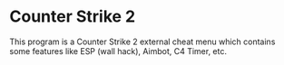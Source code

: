 # Counter Strike 2

This program is a Counter Strike 2 external cheat menu which contains some features like ESP (wall hack), Aimbot, C4 Timer, etc.

